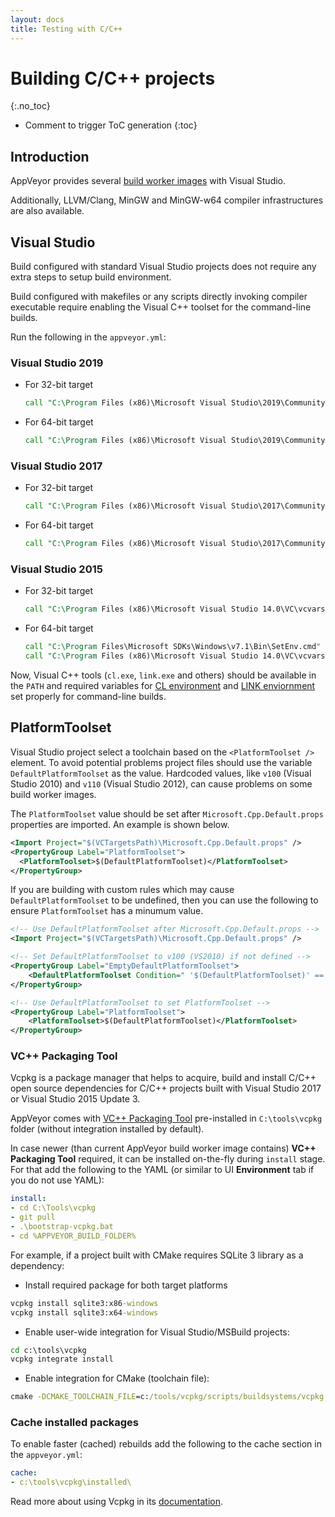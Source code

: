 ```yaml
---
layout: docs
title: Testing with C/C++
---
```


<!-- markdownlint-disable MD022 MD032 -->
# Building C/C++ projects
{:.no_toc}

* Comment to trigger ToC generation
{:toc}
<!-- markdownlint-enable MD022 MD032 -->

## Introduction

AppVeyor provides several [build worker images](/docs/build-environment/#build-worker-images) with Visual Studio.

Additionally, LLVM/Clang, MinGW and MinGW-w64 compiler infrastructures are also available.

## Visual Studio

Build configured with standard Visual Studio projects does not require any extra steps to setup build environment.

Build configured with makefiles or any scripts directly invoking compiler executable require enabling the Visual C++ toolset for the command-line builds.

Run the following in the `appveyor.yml`:

### Visual Studio 2019

* For 32-bit target

    ```bat
    call "C:\Program Files (x86)\Microsoft Visual Studio\2019\Community\VC\Auxiliary\Build\vcvars32.bat"
    ```

* For 64-bit target

    ```bat
    call "C:\Program Files (x86)\Microsoft Visual Studio\2019\Community\VC\Auxiliary\Build\vcvars64.bat"
    ```

### Visual Studio 2017

* For 32-bit target

    ```bat
    call "C:\Program Files (x86)\Microsoft Visual Studio\2017\Community\VC\Auxiliary\Build\vcvars32.bat"
    ```

* For 64-bit target

    ```bat
    call "C:\Program Files (x86)\Microsoft Visual Studio\2017\Community\VC\Auxiliary\Build\vcvars64.bat"
    ```

### Visual Studio 2015

* For 32-bit target

    ```bat
    call "C:\Program Files (x86)\Microsoft Visual Studio 14.0\VC\vcvarsall.bat" x86
    ```

* For 64-bit target

    ```bat
    call "C:\Program Files\Microsoft SDKs\Windows\v7.1\Bin\SetEnv.cmd" /x64
    call "C:\Program Files (x86)\Microsoft Visual Studio 14.0\VC\vcvarsall.bat" x86_amd64
    ```

Now, Visual C++ tools (`cl.exe`, `link.exe` and others) should be available in the `PATH` and
required variables for
[CL environment](https://msdn.microsoft.com/en-us/library/kezkeayy.aspx)
and [LINK enviornment](https://msdn.microsoft.com/en-us/library/6y6t9esh.aspx)
set properly for command-line builds.

## PlatformToolset

Visual Studio project select a toolchain based on the `<PlatformToolset />` element. To avoid potential problems project files should use the variable `DefaultPlatformToolset` as the value. Hardcoded values, like `v100` (Visual Studio 2010) and `v110` (Visual Studio 2012), can cause problems on some build worker images.

The `PlatformToolset` value should be set after `Microsoft.Cpp.Default.props` properties are imported. An example is shown below.

```xml
<Import Project="$(VCTargetsPath)\Microsoft.Cpp.Default.props" />
<PropertyGroup Label="PlatformToolset">
  <PlatformToolset>$(DefaultPlatformToolset)</PlatformToolset>
</PropertyGroup>
```

If you are building with custom rules which may cause `DefaultPlatformToolset` to be undefined, then you can use the following to ensure `PlatformToolset` has a minumum value.

```xml
<!-- Use DefaultPlatformToolset after Microsoft.Cpp.Default.props -->
<Import Project="$(VCTargetsPath)\Microsoft.Cpp.Default.props" />

<!-- Set DefaultPlatformToolset to v100 (VS2010) if not defined -->
<PropertyGroup Label="EmptyDefaultPlatformToolset">
    <DefaultPlatformToolset Condition=" '$(DefaultPlatformToolset)' == '' ">v100</DefaultPlatformToolset>
</PropertyGroup>

<!-- Use DefaultPlatformToolset to set PlatformToolset -->
<PropertyGroup Label="PlatformToolset">
    <PlatformToolset>$(DefaultPlatformToolset)</PlatformToolset>
</PropertyGroup>
```

### VC++ Packaging Tool

Vcpkg is a package manager that helps to acquire, build and install C/C++ open source dependencies for C/C++ projects built with Visual Studio 2017 or Visual Studio 2015 Update 3.

AppVeyor comes with [VC++ Packaging Tool](https://github.com/Microsoft/vcpkg) pre-installed in `C:\tools\vcpkg` folder (without integration installed by default).

In case newer (than current AppVeyor build worker image contains) **VC++ Packaging Tool** required, it can be installed on-the-fly during `install` stage. For that add the following to the YAML (or similar to UI **Environment** tab if you do not use YAML):

```yaml
install:
- cd C:\Tools\vcpkg
- git pull
- .\bootstrap-vcpkg.bat
- cd %APPVEYOR_BUILD_FOLDER%
```

For example, if a project built with CMake requires SQLite 3 library as a dependency:

* Install required package for both target platforms

```bat
vcpkg install sqlite3:x86-windows
vcpkg install sqlite3:x64-windows
```

* Enable user-wide integration for Visual Studio/MSBuild projects:

```bat
cd c:\tools\vcpkg
vcpkg integrate install
```

* Enable integration for CMake (toolchain file):

```bat
cmake -DCMAKE_TOOLCHAIN_FILE=c:/tools/vcpkg/scripts/buildsystems/vcpkg.cmake ...
```

### Cache installed packages

To enable faster (cached) rebuilds add the following to the cache section in the `appveyor.yml`:

```yaml
cache:
- c:\tools\vcpkg\installed\
```

Read more about using Vcpkg in its [documentation](https://vcpkg.readthedocs.io).
